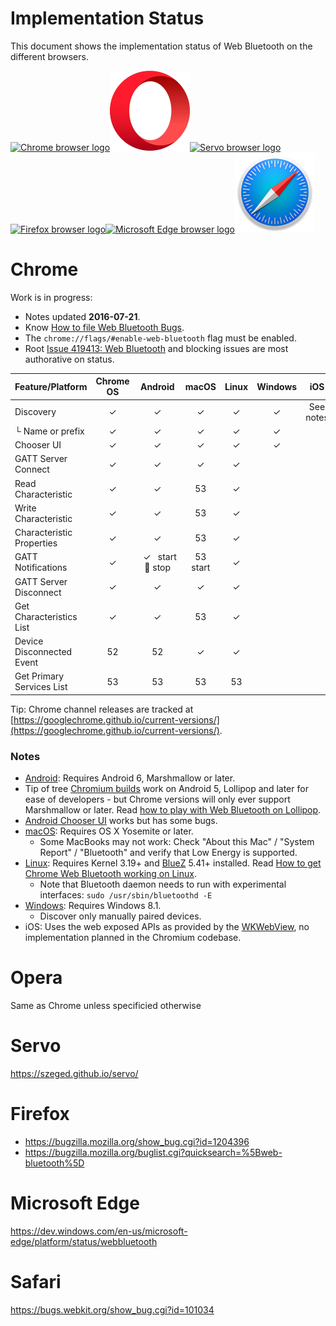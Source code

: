 # Implementation Status
This document shows the implementation status of Web Bluetooth on the
different browsers.

<a href="#chrome"><img width=128 src="https://raw.githubusercontent.com/alrra/browser-logos/master/chrome/chrome_256x256.png" alt="Chrome browser logo"></a><a href="#opera"><img width=128 src="https://raw.githubusercontent.com/alrra/browser-logos/master/opera/opera_256x256.png" alt="Opera browser logo"></a><a href="#servo"><img width=128 src="https://raw.githubusercontent.com/alrra/browser-logos/master/browser.html/browser.html_256x256.png" alt="Servo browser logo"></a><a href="#firefox"><img width=128 src="https://raw.githubusercontent.com/alrra/browser-logos/master/firefox/firefox_256x256.png" alt="Firefox browser logo"></a><a href="#microsoft-edge"><img width=128 src="https://raw.githubusercontent.com/alrra/browser-logos/master/edge/edge_256x256.png" alt="Microsoft Edge browser logo"></a><a href="#microsoft-edge"><img width=128 src="https://raw.githubusercontent.com/alrra/browser-logos/master/safari/safari_256x256.png" alt="Safari browser logo"></a>

# Chrome
Work is in progress:
* Notes updated **2016-07-21**.
* Know [How to file Web Bluetooth Bugs](https://www.chromium.org/developers/how-tos/file-web-bluetooth-bugs).
* The `chrome://flags/#enable-web-bluetooth` flag must be enabled.
* Root [Issue 419413: Web Bluetooth](https://code.google.com/p/chromium/issues/detail?id=419413) and blocking issues are most authorative on status.

Feature/Platform          | Chrome OS | Android | macOS | Linux | Windows | iOS
------------------------- | :-------: | :-----: | :---: | :---: | :-----: | :-:
Discovery                 | ✓         | ✓       | ✓     | ✓     | ✓       | See notes
└ Name or prefix          | ✓         | ✓       | ✓     | ✓     | ✓       |
Chooser UI                | ✓         | ✓       | ✓     | ✓     | ✓       |
GATT Server Connect       | ✓         | ✓       | ✓     | ✓     |         |
Read Characteristic       | ✓         | ✓       | 53    | ✓ |
Write Characteristic      | ✓         | ✓       | 53    | ✓ |
Characteristic Properties | ✓         | ✓       | 53    | ✓     |         |
GATT Notifications        | ✓         | &nbsp;&nbsp;✓&nbsp;&nbsp;&nbsp;start <br/> :construction_worker: stop|  53 start  | ✓ |
GATT Server Disconnect    | ✓         | ✓       | ✓     | ✓     |         |
Get Characteristics List  | ✓         | ✓       | 53    | ✓     |         |
Device Disconnected Event | 52        | 52      | ✓     | ✓     |         |
Get Primary Services List | 53        | 53      | 53    | 53    |         |

Tip: Chrome channel releases are tracked at [https://googlechrome.github.io/current-versions/](https://googlechrome.github.io/current-versions/).

### Notes

* [Android](https://crbug.com/471536): Requires Android 6, Marshmallow or later.
 * Tip of tree [Chromium builds](https://download-chromium.appspot.com/?platform=Android&type=snapshots) work on Android 5, Lollipop and later for ease of developers - but Chrome versions will only ever support Marshmallow or later. Read [how to play with Web Bluetooth on Lollipop](http://stackoverflow.com/q/34810194/422957).
 * [Android Chooser UI](https://crbug.com/436280) works but has some bugs.
* [macOS](https://crbug.com/364359): Requires OS X Yosemite or later.
  * Some MacBooks may not work: Check "About this Mac" / "System Report" / "Bluetooth" and verify that Low Energy is supported.
* [Linux](https://crbug.com/570344): Requires Kernel 3.19+ and [BlueZ](http://www.bluez.org/) 5.41+ installed. Read [How to get Chrome Web Bluetooth working on Linux](https://acassis.wordpress.com/2016/06/28/how-to-get-chrome-web-bluetooth-working-on-linux/).
  * Note that Bluetooth daemon needs to run with experimental interfaces: `sudo /usr/sbin/bluetoothd -E`
* [Windows](https://crbug.com/507419): Requires Windows 8.1.
  * Discover only manually paired devices.
* iOS: Uses the web exposed APIs as provided by the [WKWebView](https://developer.apple.com/library/ios/documentation/WebKit/Reference/WKWebView_Ref/), no implementation planned in the Chromium codebase.

# Opera
Same as Chrome unless specificied otherwise

# Servo
https://szeged.github.io/servo/

# Firefox
- https://bugzilla.mozilla.org/show_bug.cgi?id=1204396
- https://bugzilla.mozilla.org/buglist.cgi?quicksearch=%5Bweb-bluetooth%5D
 
# Microsoft Edge
https://dev.windows.com/en-us/microsoft-edge/platform/status/webbluetooth

# Safari
https://bugs.webkit.org/show_bug.cgi?id=101034
